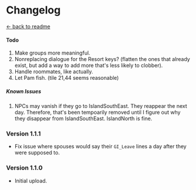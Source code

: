﻿Changelog
===================

[← back to readme](../../README.md)

#### Todo

1. Make groups more meaningful.
2. Nonreplacing dialogue for the Resort keys? (flatten the ones that already exist, but add a way to add more that's less likely to clobber).
3. Handle roommates, like actually.
4. Let Pam fish. (tile 21,44 seems reasonable)
<!-- Finish the locations console command -->

##### Known Issues

1. NPCs may vanish if they go to IslandSouthEast. They reappear the next day. Therefore, that's been tempoarily removed until I figure out why they disappear from IslandSouthEast. IslandNorth is fine.

### Version 1.1.1

* Fix issue where spouses would say their `GI_Leave` lines a day after they were supposed to.

### Version 1.1.0

* Initial upload.